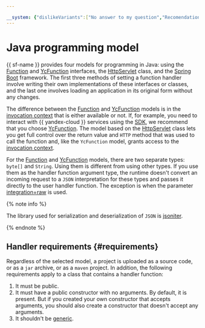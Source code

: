 ```yaml
---

__system: {"dislikeVariants":["No answer to my question","Recomendations didn't help","The content doesn't match title","Other"]}
---
```

# Java programming model

{{ sf-name }} provides four models for programming in Java: using the [Function](jdk-function.md) and [YcFunction](yc-function.md) interfaces, the [HttpServlet](servlet-api.md) class, and the [Spring Boot](spring-boot.md) framework. The first three methods of setting a function handler involve writing their own implementations of these interfaces or classes, and the last one involves loading an application in its original form without any changes.

The difference between the [Function](jdk-function.md) and [YcFunction](yc-function.md) models is in the [invocation context](../context.md) that is either available or not. If, for example, you need to interact with {{ yandex-cloud }} services using the [SDK](../sdk.md), we recommend that you choose [YcFunction](yc-function.md). The model based on the [HttpServlet](servlet-api.md) class lets you get full control over the return value and `HTTP` method that was used to call the function and, like the `YcFunction` model, grants access to the [invocation context](../context.md).

For the [Function](jdk-function.md) and [YcFunction](yc-function.md) models, there are two separate types: `byte[]` and `String`. Using them is different from using other types. If you use them as the handler function argument type, the runtime doesn't convert an incoming request to a `JSON` interpretation for these types and passes it directly to the user handler function. The exception is when the parameter [integration=raw](../../../concepts/function-invoke.md#http) is used.

{% note info %}

The library used for serialization and deserialization of `JSON` is [jsoniter](http://jsoniter.com/java-features.html).

{% endnote %}

## Handler requirements {#requirements}

Regardless of the selected model, a project is uploaded as a source code, or as a `jar` archive, or as a `maven` project. In addition, the following requirements apply to a class that contains a handler function:

1. It must be public.
1. It must have a public constructor with no arguments.
   By default, it is present. But if you created your own constructor that accepts arguments, you should also create a constructor that doesn't accept any arguments.
1. It shouldn't be [generic](https://docs.oracle.com/javase/8/docs/technotes/guides/language/generics.html).

